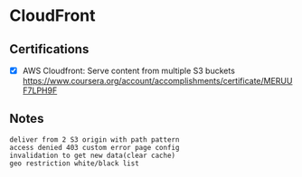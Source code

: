 # CloudFront
## Certifications
- [x] AWS Cloudfront: Serve content from multiple S3 buckets https://www.coursera.org/account/accomplishments/certificate/MERUUF7LPH9F
## Notes
```
deliver from 2 S3 origin with path pattern
access denied 403 custom error page config
invalidation to get new data(clear cache)
geo restriction white/black list
```
